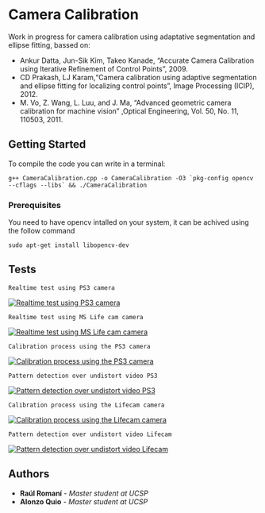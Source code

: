 # Camera Calibration
Work in progress for camera calibration using adaptative segmentation and ellipse fitting, bassed on:
- Ankur Datta, Jun-Sik Kim, Takeo Kanade, “Accurate Camera Calibration using Iterative Refinement of Control Points”, 2009.
- CD Prakash, LJ Karam,“Camera calibration using adaptive segmentation and ellipse fitting for localizing control points”, Image Processing (ICIP), 2012.
- M. Vo, Z. Wang, L. Luu, and J. Ma, “Advanced geometric camera calibration for machine vision” ,Optical Engineering, Vol. 50, No. 11, 110503, 2011.

## Getting Started

To compile the code you can write in a terminal:

```
g++ CameraCalibration.cpp -o CameraCalibration -O3 `pkg-config opencv --cflags --libs` && ./CameraCalibration
```

### Prerequisites

You need to have opencv intalled on your system, it can be achived using the follow command

```
sudo apt-get install libopencv-dev
```

## Tests
```
Realtime test using PS3 camera
```
[![Realtime test using PS3 camera](https://img.youtube.com/vi/fiKpNXRzBqk/0.jpg)](http://www.youtube.com/watch?v=fiKpNXRzBqk)

```
Realtime test using MS Life cam camera
```

[![Realtime test using MS Life cam camera](https://img.youtube.com/vi/Mj2aXRs_yH8/0.jpg)](http://www.youtube.com/watch?v=Mj2aXRs_yH8)


```
Calibration process using the PS3 camera
```
[![Calibration process using the PS3 camera](https://img.youtube.com/vi/SeETo6rh8Dc/0.jpg)](http://www.youtube.com/watch?v=SeETo6rh8Dc)

```
Pattern detection over undistort video PS3
```
[![Pattern detection over undistort video PS3](https://img.youtube.com/vi/kJqUyMwAxqw/0.jpg)](http://www.youtube.com/watch?v=kJqUyMwAxqw)

```
Calibration process using the Lifecam camera
```
[![Calibration process using the Lifecam camera](https://img.youtube.com/vi/3aO17O0WskU/0.jpg)](http://www.youtube.com/watch?v=3aO17O0WskU)

```
Pattern detection over undistort video Lifecam
```
[![Pattern detection over undistort video Lifecam](https://img.youtube.com/vi/G8c-f89xj18/0.jpg)](http://www.youtube.com/watch?v=G8c-f89xj18)

## Authors

* **Raúl Romaní** - *Master student at UCSP*
* **Alonzo Quio** - *Master student at UCSP*

